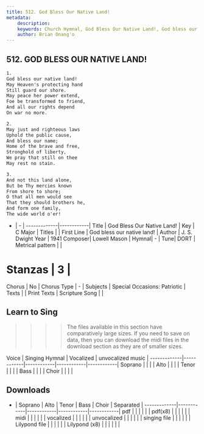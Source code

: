```yaml
---
title: 512. God Bless Our Native Land!
metadata:
    description: 
    keywords: Church Hymnal, God Bless Our Native Land!, God bless our native land!, 
    author: Brian Onang'o
---
```



## 512. GOD BLESS OUR NATIVE LAND!

```txt
1.
God bless our native land! 
May Heaven's protecting hand 
Still guard our shore. 
May peace her power extend, 
Foe be transformed to friend, 
And all our rights depend 
On war no more. 

2.
May just and righteous laws 
Uphold the public cause, 
And bless our name; 
Home of the brave and free, 
Stronghold of liberty, 
We pray that still on thee 
May rest no stain. 

3.
And not this land alone, 
But be Thy mercies known 
From shore to shore; 
O that all men would see 
That they should brothers he, 
And form one family, 
The wide world o'er!
```

- |   -  |
-------------|------------|
Title | God Bless Our Native Land! |
Key | C Major |
Titles |  |
First Line | God bless our native land! |
Author | J. S. Dwight
Year | 1941
Composer| Lowell Mason |
Hymnal|  - |
Tune| DORT |
Metrical pattern | |
# Stanzas | 3 |
Chorus | No |
Chorus Type | - |
Subjects | Special Occasions: Patriotic |
Texts |  |
Print Texts | 
Scripture Song |  |
  
## Learn to Sing

>>>> The files available in this section have comparatively large sizes. If you need to save on data, then you can download the midi files in the download section as they are of smaller sizes.

Voice |  Singing Hymnal | Vocalized | unvocalized music |
-------------|------------|------------|------------|------------|
Soprano | | | |
Alto | | | |
Tenor | | | |
Bass | | | |
Choir | | | |

## Downloads

- |  Soprano | Alto | Tenor | Bass | Choir | Separated |
-------------|------------|------------|------------|------------|
pdf | | | | | |
pdf(x8) | | | | | |
midi | | | | | |
vocalized | | | | | |
unvocalized | | | | | |
singing file | | | | | |
Lilypond file | | | | | |
Lilypond (x8) | | | | | |
  